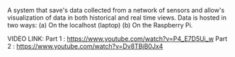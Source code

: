 A system that save's data collected	from a network of sensors and allow's	visualization	of data	in both historical and real time views. Data is hosted in two	ways:
(a)	On the localhost (laptop)
(b)	On the Raspberry Pi.

VIDEO LINK:
Part 1 : https://www.youtube.com/watch?v=P4_E7D5Ui_w
Part 2 : https://www.youtube.com/watch?v=Dv8TBjB0Jx4
